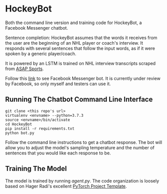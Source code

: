 # HockeyBot
Both the command line version and training code for HockeyBot, a Facebook Messenger chatbot. 

Sentence completion: HockeyBot assumes that the words it receives from the user are the beginning of an NHL player or coach's interview. It responds with several sentences that follow the input words, as if it were spoken by a generic player/coach.

It is powered by an LSTM is trained on NHL interview transcripts scraped from [ASAP Sports](http://www.asapsports.com/). 

Follow this [link](m.me/102447081166159) to see Facebook Messenger bot. It is currently under review by Facebook, so only myself and testers can use it. 

## Running The Chatbot Command Line Interface
```
git clone <this repo's url>
virtualenv <envname> --python=3.7.3
source <envname>/bin/activate
cd HockeyBot
pip install -r requirements.txt
python bot.py
```
Follow the command line instructions to get a chatbot response. The bot will allow you to adjust the model's sampling temperature and the number of sentences that you would like each response to be.

## Training The Model
The model is trained by running _agent.py_. The code organization is loosely based on Hager Radi's excellent [PyTorch Project Template](https://github.com/moemen95/PyTorch-Project-Template). 
